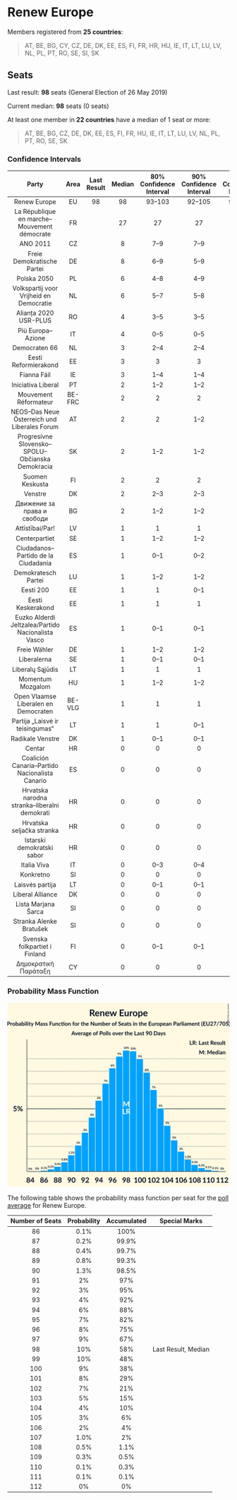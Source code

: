 # Renew Europe

Members registered from **25 countries**:

> AT, BE, BG, CY, CZ, DE, DK, EE, ES, FI, FR, HR, HU, IE, IT, LT, LU, LV, NL, PL, PT, RO, SE, SI, SK

## Seats

Last result: **98** seats (General Election of 26 May 2019)

Current median: **98** seats (0 seats)

At least one member in **22 countries** have a median of 1 seat or more:

> AT, BE, BG, CZ, DE, DK, EE, ES, FI, FR, HU, IE, IT, LT, LU, LV, NL, PL, PT, RO, SE, SK

### Confidence Intervals

| Party | Area | Last Result | Median | 80% Confidence Interval | 90% Confidence Interval | 95% Confidence Interval | 99% Confidence Interval |
|:-----:|:----:|:-----------:|:------:|:-----------------------:|:-----------------------:|:-----------------------:|:-----------------------:|
| Renew Europe | EU | 98 | 98 | 93–103 | 92–105 | 90–106 | 88–109 |
| La République en marche–Mouvement démocrate | FR | | 27 | 27 | 27 | 27 | 27 |
| ANO 2011 | CZ | | 8 | 7–9 | 7–9 | 6–9 | 6–9 |
| Freie Demokratische Partei | DE | | 8 | 6–9 | 5–9 | 5–9 | 5–10 |
| Polska 2050 | PL | | 6 | 4–8 | 4–9 | 4–9 | 3–9 |
| Volkspartij voor Vrijheid en Democratie | NL | | 6 | 5–7 | 5–8 | 5–8 | 5–8 |
| Alianța 2020 USR-PLUS | RO | | 4 | 3–5 | 3–5 | 3–5 | 3–5 |
| Più Europa–Azione | IT | | 4 | 0–5 | 0–5 | 0–6 | 0–6 |
| Democraten 66 | NL | | 3 | 2–4 | 2–4 | 2–4 | 2–5 |
| Eesti Reformierakond | EE | | 3 | 3 | 3 | 2–4 | 2–4 |
| Fianna Fáil | IE | | 3 | 1–4 | 1–4 | 1–4 | 1–4 |
| Iniciativa Liberal | PT | | 2 | 1–2 | 1–2 | 1–2 | 1–2 |
| Mouvement Réformateur | BE-FRC | | 2 | 2 | 2 | 2 | 1–2 |
| NEOS–Das Neue Österreich und Liberales Forum | AT | | 2 | 2 | 1–2 | 1–2 | 1–3 |
| Progresívne Slovensko–SPOLU–Občianska Demokracia | SK | | 2 | 1–2 | 1–2 | 1–2 | 1–2 |
| Suomen Keskusta | FI | | 2 | 2 | 2 | 2 | 1–2 |
| Venstre | DK | | 2 | 2–3 | 2–3 | 2–3 | 2–3 |
| Движение за права и свободи | BG | | 2 | 1–2 | 1–2 | 1–2 | 1–3 |
| Attīstībai/Par! | LV | | 1 | 1 | 1 | 1 | 1 |
| Centerpartiet | SE | | 1 | 1–2 | 1–2 | 1–2 | 1–2 |
| Ciudadanos–Partido de la Ciudadanía | ES | | 1 | 0–1 | 0–2 | 0–2 | 0–2 |
| Demokratesch Partei | LU | | 1 | 1–2 | 1–2 | 1–2 | 1–2 |
| Eesti 200 | EE | | 1 | 1 | 0–1 | 0–1 | 0–1 |
| Eesti Keskerakond | EE | | 1 | 1 | 1 | 1–2 | 1–2 |
| Euzko Alderdi Jeltzalea/Partido Nacionalista Vasco | ES | | 1 | 0–1 | 0–1 | 0–2 | 0–2 |
| Freie Wähler | DE | | 1 | 1–2 | 1–2 | 1–2 | 0–2 |
| Liberalerna | SE | | 1 | 0–1 | 0–1 | 0–1 | 0–1 |
| Liberalų Sąjūdis | LT | | 1 | 1 | 1 | 1 | 1 |
| Momentum Mozgalom | HU | | 1 | 1–2 | 1–2 | 1–2 | 0–2 |
| Open Vlaamse Liberalen en Democraten | BE-VLG | | 1 | 1 | 1 | 1 | 1 |
| Partija „Laisvė ir teisingumas“ | LT | | 1 | 1 | 0–1 | 0–2 | 0–2 |
| Radikale Venstre | DK | | 1 | 0–1 | 0–1 | 0–1 | 0–1 |
| Centar | HR | | 0 | 0 | 0 | 0 | 0 |
| Coalición Canaria–Partido Nacionalista Canario | ES | | 0 | 0 | 0 | 0 | 0–1 |
| Hrvatska narodna stranka–liberalni demokrati | HR | | 0 | 0 | 0 | 0 | 0 |
| Hrvatska seljačka stranka | HR | | 0 | 0 | 0 | 0 | 0 |
| Istarski demokratski sabor | HR | | 0 | 0 | 0 | 0 | 0 |
| Italia Viva | IT | | 0 | 0–3 | 0–4 | 0–4 | 0–5 |
| Konkretno | SI | | 0 | 0 | 0 | 0 | 0 |
| Laisvės partija | LT | | 0 | 0–1 | 0–1 | 0–1 | 0–1 |
| Liberal Alliance | DK | | 0 | 0 | 0 | 0 | 0–1 |
| Lista Marjana Šarca | SI | | 0 | 0 | 0 | 0 | 0 |
| Stranka Alenke Bratušek | SI | | 0 | 0 | 0 | 0 | 0 |
| Svenska folkpartiet i Finland | FI | | 0 | 0–1 | 0–1 | 0–1 | 0–1 |
| Δημοκρατική Παράταξη | CY | | 0 | 0 | 0 | 0 | 0 |

### Probability Mass Function

![Graph with seats probability mass function not yet produced](average-2022-06-30-seats-pmf-reneweurope.png "Seats Probability Mass Function")

The following table shows the probability mass function per seat for the [poll average](average-2022-06-30.html) for Renew Europe.

| Number of Seats | Probability | Accumulated | Special Marks |
|:---------------:|:-----------:|:-----------:|:-------------:|
| 86 | 0.1% | 100% |  |
| 87 | 0.2% | 99.9% |  |
| 88 | 0.4% | 99.7% |  |
| 89 | 0.8% | 99.3% |  |
| 90 | 1.3% | 98.5% |  |
| 91 | 2% | 97% |  |
| 92 | 3% | 95% |  |
| 93 | 4% | 92% |  |
| 94 | 6% | 88% |  |
| 95 | 7% | 82% |  |
| 96 | 8% | 75% |  |
| 97 | 9% | 67% |  |
| 98 | 10% | 58% | Last Result, Median |
| 99 | 10% | 48% |  |
| 100 | 9% | 38% |  |
| 101 | 8% | 29% |  |
| 102 | 7% | 21% |  |
| 103 | 5% | 15% |  |
| 104 | 4% | 10% |  |
| 105 | 3% | 6% |  |
| 106 | 2% | 4% |  |
| 107 | 1.0% | 2% |  |
| 108 | 0.5% | 1.1% |  |
| 109 | 0.3% | 0.5% |  |
| 110 | 0.1% | 0.3% |  |
| 111 | 0.1% | 0.1% |  |
| 112 | 0% | 0% |  |



